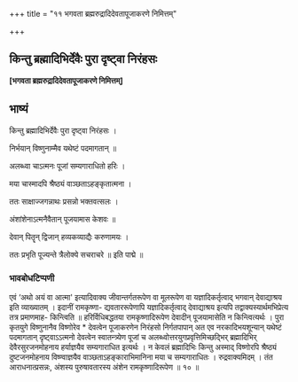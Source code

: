 +++
title = "११ भगवता ब्रह्मरुद्रादिदेवतापूजाकरणे निमित्तम्"

+++


## किन्तु ब्रह्मादिभिर्देवैः पुरा दृष्ट्वा निरंहसः

**\[भगवता ब्रह्मरुद्रादिदेवतापूजाकरणे निमित्तम्\]**

## **भाष्यं**

किन्तु ब्रह्मादिभिर्देवैः पुरा दृष्ट्वा निरंहसः ।

निर्भयान् विष्णुनाम्मैव यथेष्टं पदमागतान् ॥

अलब्ध्वा चाऽत्मनः पूजां सम्यगाराधितो हरिः ।

मया चास्मादपि श्रैष्ठ्यं वाञ्छताऽहङ्कृतात्मना ।

ततः साक्षाज्जगन्नाथः प्रसन्नो भक्तवत्सलः ।

अंशांशेनाऽत्मनैवैतान् पूजयामास केशवः ॥

देवान् पितॄन् द्विजान् हव्यकव्याद्यैः करुणामयः ।

ततः प्रभृति पूज्यन्ते त्रैलोक्ये सचराचरे ॥ इति पाद्मे ॥

### **भावबोधटिप्पणी**

एवं ‘अथो अयं वा आत्मा' इत्यादिवाक्य जीवान्तर्गतरूपेण वा मूलरूपेण वा यज्ञादिकर्तृत्वाद् भगवान् देवाद्याश्रय इति व्याख्यातम् । इदानीं रामकृष्णा- द्यवताररूपेणापि यज्ञादिकर्तृत्वाद् देवाद्याश्रय इत्यपि तद्वाक्यस्यार्थमभिप्रेत्य तत्र प्रमाणमाह- किन्त्विति ॥ हरिर्विधिबद्धतया रामकृष्णादिरूपेण देवादीन् पूजयामासेति न किन्त्वित्यर्थः । पुरा कृतयुगे विष्णुनानैव विष्णोरेव \* देवत्वेन पूजाकरणेन निरंहसो निर्गतपापान् अत एव नरकादिभयशून्यान् यथेष्टं पदमागतान् दृष्ट्वाऽऽत्मनो देवत्वेन स्वातन्त्र्येण पूजां च अलब्ध्वोत्तरयुगप्रवृत्तिमिच्छद्भिर् ब्रह्मादिभिर् देवैरसुरजनमोहनाय हर्याज्ञयैव सम्यगाराधित इत्यर्थः । न केवलं ब्रह्मादिभिः किन्तु अस्माद् विष्णोरपि श्रैष्ठ्यं दुष्टजनमोहनाय विष्ण्वाज्ञयैव वाञ्छताऽहङ्काराभिमानिना मया च सम्यगाराधितः । रुद्रवाक्यमिदम् । तंत आराधनात्प्रसन्नः, अंशस्य पुरुषावतारस्य अंशेन रामकृष्णादिरूपेण ॥ १० ॥

